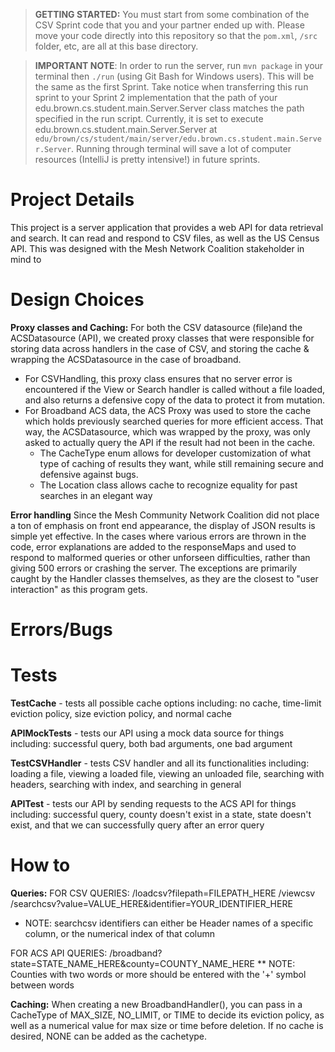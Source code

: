 > **GETTING STARTED:** You must start from some combination of the CSV Sprint code that you and your partner ended up with. Please move your code directly into this repository so that the `pom.xml`, `/src` folder, etc, are all at this base directory.

> **IMPORTANT NOTE**: In order to run the server, run `mvn package` in your terminal then `./run` (using Git Bash for Windows users). This will be the same as the first Sprint. Take notice when transferring this run sprint to your Sprint 2 implementation that the path of your edu.brown.cs.student.main.Server.Server class matches the path specified in the run script. Currently, it is set to execute edu.brown.cs.student.main.Server.Server at `edu/brown/cs/student/main/server/edu.brown.cs.student.main.Server.Server`. Running through terminal will save a lot of computer resources (IntelliJ is pretty intensive!) in future sprints.

# Project Details
This project is a server application that provides a web API for data
retrieval and search. It can read and respond to CSV files, as well as the US
Census API. This was designed with the Mesh Network Coalition stakeholder in mind to

# Design Choices
**Proxy classes and Caching:**
For both the CSV datasource (file)and the ACSDatasource (API), we created proxy classes that were
responsible for storing data across handlers in the case of CSV, and storing the cache & wrapping
the ACSDatasource in the case of broadband.
  - For CSVHandling, this proxy class ensures that no server error is encountered if the View or
  Search handler is called without a file loaded, and also returns a defensive copy of the data to
  protect it from mutation.
  - For Broadband ACS data, the ACS Proxy was used to store the cache which holds previously searched
  queries for more efficient access. That way, the ACSDatasource, which was wrapped by the proxy,
  was only asked to actually query the API if the result had not been in the cache.
    - The CacheType enum allows for developer customization of what type of caching of results they
    want, while still remaining secure and defensive against bugs.
    - The Location class allows cache to recognize equality for past searches in an elegant way

**Error handling**
Since the Mesh Community Network Coalition did not place a ton of emphasis on front end appearance,
the display of JSON results is simple yet effective. In the cases where various errors are thrown
in the code, error explanations are added to the responseMaps and used to respond to malformed
queries or other unforseen difficulties, rather than giving 500 errors or crashing the server.
The exceptions are primarily caught by the Handler classes themselves, as they are the closest to
"user interaction" as this program gets.


# Errors/Bugs


# Tests
  **TestCache** - tests all possible cache options including: no cache, time-limit eviction policy, size eviction policy,
                and normal cache

  **APIMockTests** - tests our API using a mock data source for things including: successful query, both bad arguments, one bad argument

  **TestCSVHandler** - tests CSV handler and all its functionalities including: loading a file, viewing a loaded file, 
                    viewing an unloaded file, searching with headers, searching with index, and searching in general

  **APITest** - tests our API by sending requests to the ACS API for things including: successful query, county doesn't 
                exist in a state, state doesn't exist, and that we can successfully query after an error query


# How to
**Queries:**
FOR CSV QUERIES:
/loadcsv?filepath=FILEPATH_HERE
/viewcsv
/searchcsv?value=VALUE_HERE&identifier=YOUR_IDENTIFIER_HERE
* NOTE: searchcsv identifiers can either be Header names of a specific column, or the numerical index of
that column

FOR ACS API QUERIES:
/broadband?state=STATE_NAME_HERE&county=COUNTY_NAME_HERE
** NOTE: Counties with two words or more should be entered with the '+' symbol between words

**Caching:**
When creating a new BroadbandHandler(), you can pass in a CacheType of MAX_SIZE, NO_LIMIT, or
TIME to decide its eviction policy, as well as a numerical value for max size or time before
deletion. If no cache is desired, NONE can be added as the cachetype.